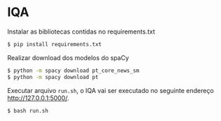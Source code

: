 # IQA

Instalar as bibliotecas contidas no requirements.txt

```bash
$ pip install requirements.txt
```

Realizar download dos modelos do spaCy

```bash
$ python -m spacy download pt_core_news_sm
$ python -m spacy download pt
```

Executar arquivo `run.sh`, o IQA vai ser executado no seguinte endereço http://127.0.0.1:5000/.

```bash
$ bash run.sh
```